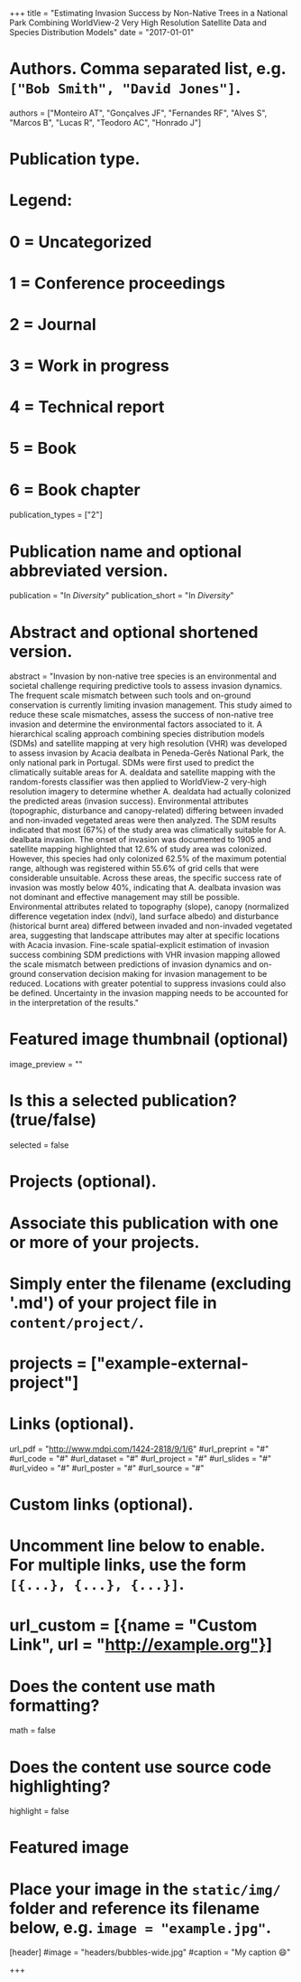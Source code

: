 +++
title = "Estimating Invasion Success by Non-Native Trees in a National Park Combining WorldView-2 Very High Resolution Satellite Data and Species Distribution Models"
date = "2017-01-01"

# Authors. Comma separated list, e.g. `["Bob Smith", "David Jones"]`.
authors = ["Monteiro AT", "Gonçalves JF", "Fernandes RF", "Alves S", "Marcos B", "Lucas R", "Teodoro AC", "Honrado J"]

# Publication type.
# Legend:
# 0 = Uncategorized
# 1 = Conference proceedings
# 2 = Journal
# 3 = Work in progress
# 4 = Technical report
# 5 = Book
# 6 = Book chapter
publication_types = ["2"]

# Publication name and optional abbreviated version.
publication = "In *Diversity*"
publication_short = "In *Diversity*"

# Abstract and optional shortened version.
abstract = "Invasion by non-native tree species is an environmental and societal challenge requiring predictive tools to assess invasion dynamics. The frequent scale mismatch between such tools and on-ground conservation is currently limiting invasion management. This study aimed to reduce these scale mismatches, assess the success of non-native tree invasion and determine the environmental factors associated to it. A hierarchical scaling approach combining species distribution models (SDMs) and satellite mapping at very high resolution (VHR) was developed to assess invasion by Acacia dealbata in Peneda-Gerês National Park, the only national park in Portugal. SDMs were first used to predict the climatically suitable areas for A. dealdata and satellite mapping with the random-forests classifier was then applied to WorldView-2 very-high resolution imagery to determine whether A. dealdata had actually colonized the predicted areas (invasion success). Environmental attributes (topographic, disturbance and canopy-related) differing between invaded and non-invaded vegetated areas were then analyzed. The SDM results indicated that most (67%) of the study area was climatically suitable for A. dealbata invasion. The onset of invasion was documented to 1905 and satellite mapping highlighted that 12.6% of study area was colonized. However, this species had only colonized 62.5% of the maximum potential range, although was registered within 55.6% of grid cells that were considerable unsuitable. Across these areas, the specific success rate of invasion was mostly below 40%, indicating that A. dealbata invasion was not dominant and effective management may still be possible. Environmental attributes related to topography (slope), canopy (normalized difference vegetation index (ndvi), land surface albedo) and disturbance (historical burnt area) differed between invaded and non-invaded vegetated area, suggesting that landscape attributes may alter at specific locations with Acacia invasion. Fine-scale spatial-explicit estimation of invasion success combining SDM predictions with VHR invasion mapping allowed the scale mismatch between predictions of invasion dynamics and on-ground conservation decision making for invasion management to be reduced. Locations with greater potential to suppress invasions could also be defined. Uncertainty in the invasion mapping needs to be accounted for in the interpretation of the results."

# Featured image thumbnail (optional)
image_preview = ""

# Is this a selected publication? (true/false)
selected = false

# Projects (optional).
#   Associate this publication with one or more of your projects.
#   Simply enter the filename (excluding '.md') of your project file in `content/project/`.
# projects = ["example-external-project"]

# Links (optional).
url_pdf = "http://www.mdpi.com/1424-2818/9/1/6"
#url_preprint = "#"
#url_code = "#"
#url_dataset = "#"
#url_project = "#"
#url_slides = "#"
#url_video = "#"
#url_poster = "#"
#url_source = "#"

# Custom links (optional).
# Uncomment line below to enable. For multiple links, use the form `[{...}, {...}, {...}]`.
#
# url_custom = [{name = "Custom Link", url = "http://example.org"}]

# Does the content use math formatting?
math = false

# Does the content use source code highlighting?
highlight = false

# Featured image
# Place your image in the `static/img/` folder and reference its filename below, e.g. `image = "example.jpg"`.
[header]
  #image = "headers/bubbles-wide.jpg"
  #caption = "My caption :smile:"

+++

